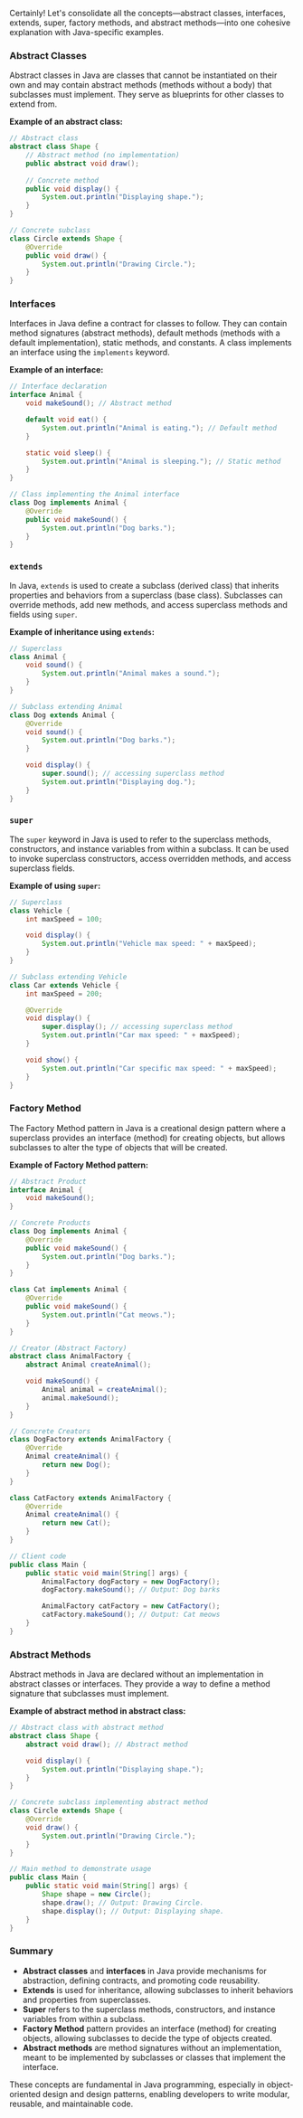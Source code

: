 Certainly! Let's consolidate all the concepts—abstract classes, interfaces, extends, super, factory methods, and abstract methods—into one cohesive explanation with Java-specific examples.

### Abstract Classes

Abstract classes in Java are classes that cannot be instantiated on their own and may contain abstract methods (methods without a body) that subclasses must implement. They serve as blueprints for other classes to extend from.

**Example of an abstract class:**

```java
// Abstract class
abstract class Shape {
    // Abstract method (no implementation)
    public abstract void draw();
    
    // Concrete method
    public void display() {
        System.out.println("Displaying shape.");
    }
}

// Concrete subclass
class Circle extends Shape {
    @Override
    public void draw() {
        System.out.println("Drawing Circle.");
    }
}
```

### Interfaces

Interfaces in Java define a contract for classes to follow. They can contain method signatures (abstract methods), default methods (methods with a default implementation), static methods, and constants. A class implements an interface using the `implements` keyword.

**Example of an interface:**

```java
// Interface declaration
interface Animal {
    void makeSound(); // Abstract method

    default void eat() {
        System.out.println("Animal is eating."); // Default method
    }

    static void sleep() {
        System.out.println("Animal is sleeping."); // Static method
    }
}

// Class implementing the Animal interface
class Dog implements Animal {
    @Override
    public void makeSound() {
        System.out.println("Dog barks.");
    }
}
```

### `extends`

In Java, `extends` is used to create a subclass (derived class) that inherits properties and behaviors from a superclass (base class). Subclasses can override methods, add new methods, and access superclass methods and fields using `super`.

**Example of inheritance using `extends`:**

```java
// Superclass
class Animal {
    void sound() {
        System.out.println("Animal makes a sound.");
    }
}

// Subclass extending Animal
class Dog extends Animal {
    @Override
    void sound() {
        System.out.println("Dog barks.");
    }

    void display() {
        super.sound(); // accessing superclass method
        System.out.println("Displaying dog.");
    }
}
```

### `super`

The `super` keyword in Java is used to refer to the superclass methods, constructors, and instance variables from within a subclass. It can be used to invoke superclass constructors, access overridden methods, and access superclass fields.

**Example of using `super`:**

```java
// Superclass
class Vehicle {
    int maxSpeed = 100;

    void display() {
        System.out.println("Vehicle max speed: " + maxSpeed);
    }
}

// Subclass extending Vehicle
class Car extends Vehicle {
    int maxSpeed = 200;

    @Override
    void display() {
        super.display(); // accessing superclass method
        System.out.println("Car max speed: " + maxSpeed);
    }

    void show() {
        System.out.println("Car specific max speed: " + maxSpeed);
    }
}
```

### Factory Method

The Factory Method pattern in Java is a creational design pattern where a superclass provides an interface (method) for creating objects, but allows subclasses to alter the type of objects that will be created.

**Example of Factory Method pattern:**

```java
// Abstract Product
interface Animal {
    void makeSound();
}

// Concrete Products
class Dog implements Animal {
    @Override
    public void makeSound() {
        System.out.println("Dog barks.");
    }
}

class Cat implements Animal {
    @Override
    public void makeSound() {
        System.out.println("Cat meows.");
    }
}

// Creator (Abstract Factory)
abstract class AnimalFactory {
    abstract Animal createAnimal();

    void makeSound() {
        Animal animal = createAnimal();
        animal.makeSound();
    }
}

// Concrete Creators
class DogFactory extends AnimalFactory {
    @Override
    Animal createAnimal() {
        return new Dog();
    }
}

class CatFactory extends AnimalFactory {
    @Override
    Animal createAnimal() {
        return new Cat();
    }
}

// Client code
public class Main {
    public static void main(String[] args) {
        AnimalFactory dogFactory = new DogFactory();
        dogFactory.makeSound(); // Output: Dog barks

        AnimalFactory catFactory = new CatFactory();
        catFactory.makeSound(); // Output: Cat meows
    }
}
```

### Abstract Methods

Abstract methods in Java are declared without an implementation in abstract classes or interfaces. They provide a way to define a method signature that subclasses must implement.

**Example of abstract method in abstract class:**

```java
// Abstract class with abstract method
abstract class Shape {
    abstract void draw(); // Abstract method

    void display() {
        System.out.println("Displaying shape.");
    }
}

// Concrete subclass implementing abstract method
class Circle extends Shape {
    @Override
    void draw() {
        System.out.println("Drawing Circle.");
    }
}

// Main method to demonstrate usage
public class Main {
    public static void main(String[] args) {
        Shape shape = new Circle();
        shape.draw(); // Output: Drawing Circle.
        shape.display(); // Output: Displaying shape.
    }
}
```

### Summary

- **Abstract classes** and **interfaces** in Java provide mechanisms for abstraction, defining contracts, and promoting code reusability.
- **Extends** is used for inheritance, allowing subclasses to inherit behaviors and properties from superclasses.
- **Super** refers to the superclass methods, constructors, and instance variables from within a subclass.
- **Factory Method** pattern provides an interface (method) for creating objects, allowing subclasses to decide the type of objects created.
- **Abstract methods** are method signatures without an implementation, meant to be implemented by subclasses or classes that implement the interface.

These concepts are fundamental in Java programming, especially in object-oriented design and design patterns, enabling developers to write modular, reusable, and maintainable code.